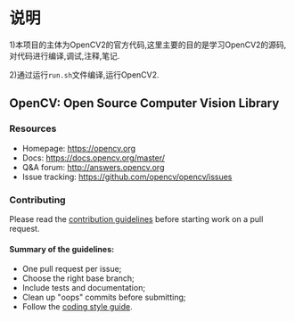 # 说明

1)本项目的主体为OpenCV2的官方代码,这里主要的目的是学习OpenCV2的源码,对代码进行编译,调试,注释,笔记.

2)通过运行`run.sh`文件编译,运行OpenCV2.

## OpenCV: Open Source Computer Vision Library

### Resources

* Homepage: <https://opencv.org>
* Docs: <https://docs.opencv.org/master/>
* Q&A forum: <http://answers.opencv.org>
* Issue tracking: <https://github.com/opencv/opencv/issues>

### Contributing

Please read the [contribution guidelines](https://github.com/opencv/opencv/wiki/How_to_contribute) before starting work on a pull request.

#### Summary of the guidelines:

* One pull request per issue;
* Choose the right base branch;
* Include tests and documentation;
* Clean up "oops" commits before submitting;
* Follow the [coding style guide](https://github.com/opencv/opencv/wiki/Coding_Style_Guide).
